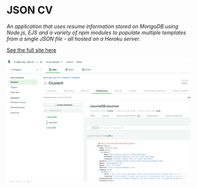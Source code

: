 # JSON CV

_An application that uses resume information stored on MongoDB using Node.js, EJS and a variety of npm modules to populate multiple templates from a single JSON file - all hosted on a Heroku server._


[See the full site here](https://secure-spire-30859.herokuapp.com/)


![MongoDB Resume Database](https://github.com/mmeadx/jsonCV/blob/main/ReadMe-Screenshots/Screen%20Shot%202021-02-09%20at%205.13.03%20PM.png)